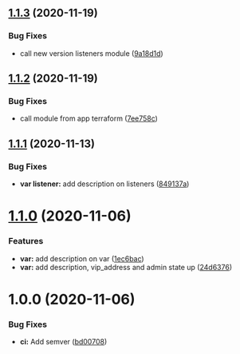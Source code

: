 ## [1.1.3](https://gitlab.com/loulou-bobi-action/terraform/openstack/modules/terraform-openstack-loadbalancer/compare/v1.1.2...v1.1.3) (2020-11-19)


### Bug Fixes

* call new version listeners module ([9a18d1d](https://gitlab.com/loulou-bobi-action/terraform/openstack/modules/terraform-openstack-loadbalancer/commit/9a18d1d100c17a98a5358e6f75ffd2e29ab380fc))

## [1.1.2](https://gitlab.com/loulou-bobi-action/terraform/openstack/modules/terraform-openstack-loadbalancer/compare/v1.1.1...v1.1.2) (2020-11-19)


### Bug Fixes

* call module from app terraform ([7ee758c](https://gitlab.com/loulou-bobi-action/terraform/openstack/modules/terraform-openstack-loadbalancer/commit/7ee758cf065f587c584c5e1b5b13aa6bd3351b0e))

## [1.1.1](https://gitlab.com/loulou-bobi-action/terraform/openstack/modules/terraform-openstack-loadbalancer/compare/v1.1.0...v1.1.1) (2020-11-13)


### Bug Fixes

* **var listener:** add description on listeners ([849137a](https://gitlab.com/loulou-bobi-action/terraform/openstack/modules/terraform-openstack-loadbalancer/commit/849137ac3418a1f27d130c0488c38a55bd9343a9))

# [1.1.0](https://gitlab.com/loulou-bobi-action/terraform/openstack/modules/terraform-openstack-loadbalancer/compare/v1.0.0...v1.1.0) (2020-11-06)


### Features

* **var:** add description on var ([1ec6bac](https://gitlab.com/loulou-bobi-action/terraform/openstack/modules/terraform-openstack-loadbalancer/commit/1ec6bac05346be22fb67c0a00af409f287da7500))
* **var:** add description, vip_address and admin state up ([24d6376](https://gitlab.com/loulou-bobi-action/terraform/openstack/modules/terraform-openstack-loadbalancer/commit/24d6376a992dedb293610ddf9e1dd341dd3730ad))

# 1.0.0 (2020-11-06)


### Bug Fixes

* **ci:** Add semver ([bd00708](https://gitlab.com/loulou-bobi-action/terraform/openstack/modules/terraform-openstack-loadbalancer/commit/bd00708662cca6463128126c40cd13d6e09142b8))
